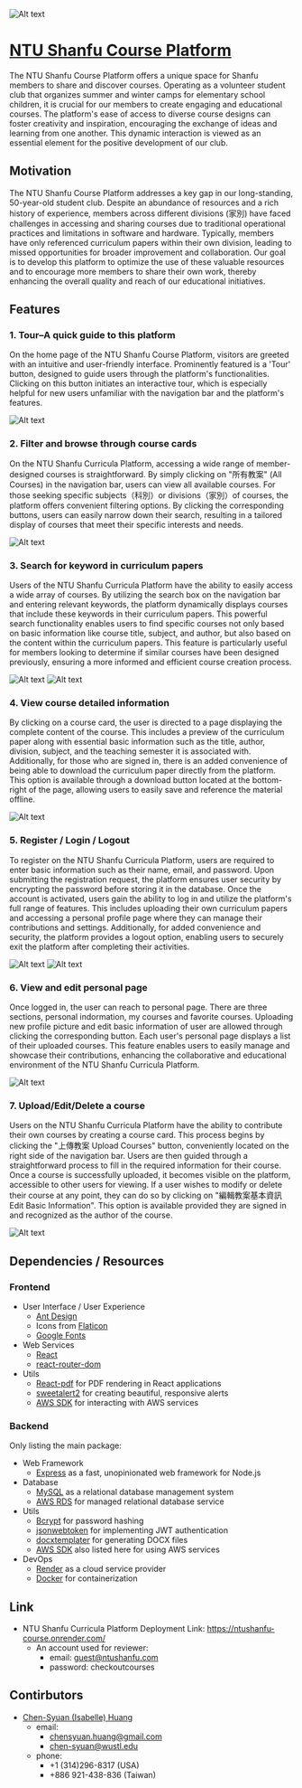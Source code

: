 ![Alt text](./frontend/src/images/readme-guide/image.png)

# [NTU Shanfu Course Platform](https://ntushanfu-course.onrender.com/)

The NTU Shanfu Course Platform offers a unique space for Shanfu members to share and discover courses. Operating as a volunteer student club that organizes summer and winter camps for elementary school children, it is crucial for our members to create engaging and educational courses. The platform's ease of access to diverse course designs can foster creativity and inspiration, encouraging the exchange of ideas and learning from one another. This dynamic interaction is viewed as an essential element for the positive development of our club. 

## Motivation

The NTU Shanfu Course Platform addresses a key gap in our long-standing, 50-year-old student club. Despite an abundance of resources and a rich history of experience, members across different divisions (家別) have faced challenges in accessing and sharing courses due to traditional operational practices and limitations in software and hardware. Typically, members have only referenced curriculum papers within their own division, leading to missed opportunities for broader improvement and collaboration. Our goal is to develop this platform to optimize the use of these valuable resources and to encourage more members to share their own work, thereby enhancing the overall quality and reach of our educational initiatives.

## Features

### 1. Tour–A quick guide to this platform

On the home page of the NTU Shanfu Course Platform, visitors are greeted with an intuitive and user-friendly interface. Prominently featured is a 'Tour' button, designed to guide users through the platform's functionalities. Clicking on this button initiates an interactive tour, which is especially helpful for new users unfamiliar with the navigation bar and the platform's features.

![Alt text](./frontend/src/images/readme-guide/image-1.png)

### 2. Filter and browse through course cards 

On the NTU Shanfu Curricula Platform, accessing a wide range of member-designed courses is straightforward. By simply clicking on "所有教案" (All Courses) in the navigation bar, users can view all available courses. For those seeking specific subjects（科別）or divisions（家別）of courses, the platform offers convenient filtering options. By clicking the corresponding buttons, users can easily narrow down their search, resulting in a tailored display of courses that meet their specific interests and needs.

![Alt text](./frontend/src/images/readme-guide/image-2.png)

### 3. Search for keyword in curriculum papers

Users of the NTU Shanfu Curricula Platform have the ability to easily access a wide array of courses. By utilizing the search box on the navigation bar and entering relevant keywords, the platform dynamically displays courses that include these keywords in their curriculum papers. This powerful search functionality enables users to find specific courses not only based on basic information like course title, subject, and author, but also based on the content within the curriculum papers. This feature is particularly useful for members looking to determine if similar courses have been designed previously, ensuring a more informed and efficient course creation process.

![Alt text](./frontend/src/images/readme-guide/image-3.png)
![Alt text](./frontend/src/images/readme-guide/image-7.png)

### 4. View course detailed information

By clicking on a course card, the user is directed to a page displaying the complete content of the course. This includes a preview of the curriculum paper along with essential basic information such as the title, author, division, subject, and the teaching semester it is associated with. Additionally, for those who are signed in, there is an added convenience of being able to download the curriculum paper directly from the platform. This option is available through a download button located at the bottom-right of the page, allowing users to easily save and reference the material offline.

![Alt text](./frontend/src/images/readme-guide/image-4.png)

### 5. Register / Login / Logout

To register on the NTU Shanfu Curricula Platform, users are required to enter basic information such as their name, email, and password. Upon submitting the registration request, the platform ensures user security by encrypting the password before storing it in the database. Once the account is activated, users gain the ability to log in and utilize the platform's full range of features. This includes uploading their own curriculum papers and accessing a personal profile page where they can manage their contributions and settings. Additionally, for added convenience and security, the platform provides a logout option, enabling users to securely exit the platform after completing their activities.  

![Alt text](./frontend/src/images/readme-guide/image-5.png)
![Alt text](./frontend/src/images/readme-guide/image-8.png)

### 6. View and edit personal page

Once logged in, the user can reach to personal page. There are three sections, personal indormation, my courses and favorite courses. Uploading new profile picture and edit basic information of user are allowed through clicking the corresponding button. Each user's personal page displays a list of their uploaded courses. This feature enables users to easily manage and showcase their contributions, enhancing the collaborative and educational environment of the NTU Shanfu Curricula Platform.

![Alt text](./frontend/src/images/readme-guide/image-6.png)

### 7. Upload/Edit/Delete a course

Users on the NTU Shanfu Curricula Platform have the ability to contribute their own courses by creating a course card. This process begins by clicking the "上傳教案 Upload Courses" button, conveniently located on the right side of the navigation bar. Users are then guided through a straightforward process to fill in the required information for their course. Once a course is successfully uploaded, it becomes visible on the platform, accessible to other users for viewing. If a user wishes to modify or delete their course at any point, they can do so by clicking on "編輯教案基本資訊 Edit Basic Information". This option is available provided they are signed in and recognized as the author of the course.

![Alt text](./frontend/src/images/readme-guide/image-9.png)

## Dependencies / Resources
### Frontend
- User Interface / User Experience
  - [Ant Design](https://ant.design/)
  - Icons from [Flaticon](https://www.flaticon.com/)
  - [Google Fonts](https://fonts.google.com/)
- Web Services
  - [React](https://reactjs.org/)
  - [react-router-dom](https://v5.reactrouter.com/web/guides/quick-start)
- Utils
  - [React-pdf](https://react-pdf.org/) for PDF rendering in React applications
  - [sweetalert2](https://sweetalert2.github.io/) for creating beautiful, responsive alerts
  - [AWS SDK](https://www.npmjs.com/package/aws-sdk) for interacting with AWS services
### Backend
Only listing the main package:
- Web Framework
  - [Express](https://expressjs.com/) as a fast, unopinionated web framework for Node.js
- Database
  - [MySQL](https://www.mysql.com/) as a relational database management system
  - [AWS RDS](https://aws.amazon.com/pm/rds/?gclid=Cj0KCQiAnfmsBhDfARIsAM7MKi1MlEP-SFN4pKsLKFhkHEN8LqBzXcpGT1jPSJZN0Tzw1Mq9ssZ5rzsaAkhtEALw_wcB&trk=09de7cc5-b161-452b-97a1-c62551b62512&sc_channel=ps&ef_id=Cj0KCQiAnfmsBhDfARIsAM7MKi1MlEP-SFN4pKsLKFhkHEN8LqBzXcpGT1jPSJZN0Tzw1Mq9ssZ5rzsaAkhtEALw_wcB:G:s&s_kwcid=AL!4422!3!658520965805!!!g!!!19852661714!149878731020) for managed relational database service
- Utils
  - [Bcrypt](https://www.npmjs.com/package/bcrypt) for password hashing
  - [jsonwebtoken](https://www.npmjs.com/package/jsonwebtoken) for implementing JWT authentication
  - [docxtemplater](https://www.npmjs.com/package/docxtemplater) for generating DOCX files
  - [AWS SDK](https://www.npmjs.com/package/aws-sdk) also listed here for using AWS services
- DevOps
  - [Render](https://render.com/) as a cloud service provider
  - [Docker](https://www.docker.com/) for containerization

## Link

- NTU Shanfu Curricula Platform Deployment Link: https://ntushanfu-course.onrender.com/
  - An account used for reviewer:
    - email: guest@ntushanfu.com
    - password: checkoutcourses

## Contirbutors

- [Chen-Syuan (Isabelle) Huang](https://github.com/Isabelle1007)  
  - email:
    - chensyuan.huang@gmail.com
    - chen-syuan@wustl.edu
  - phone: 
    - +1 (314)296-8317 (USA)
    - +886 921-438-836 (Taiwan)